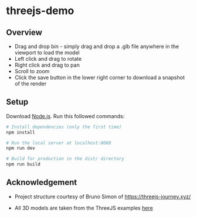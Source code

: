 # threejs-demo

## Overview

-   Drag and drop bin - simply drag and drop a .glb file anywhere in the viewport to load the model
-   Left click and drag to rotate
-   Right click and drag to pan
-   Scroll to zoom
-   Click the save button in the lower right corner to download a snapshot of the render

## Setup

Download [Node.js](https://nodejs.org/en/download/).
Run this followed commands:

```bash
# Install dependencies (only the first time)
npm install

# Run the local server at localhost:8080
npm run dev

# Build for production in the dist/ directory
npm run build
```

## Acknowledgement

-   Project structure courtesy of Bruno Simon of https://threejs-journey.xyz/

-   All 3D models are taken from the ThreeJS examples [here](https://github.com/mrdoob/three.js/tree/b524f4bca95169a2b197f8a68058e6c28abf416d/examples)
